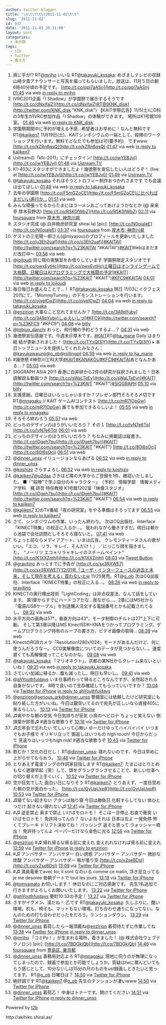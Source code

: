 ```yaml
---
author: twitter-blogger
title: "\n\t\t\t\t2011-11-02\t\t"
slug: '2011-11-02'
id: 932
date: '2011-11-03 20:31:00'
layout: post
categories:
  - 未分類
tags:
  - t2b
  - Twitter
  - 書き方
---
```


<div xmlns:georss="http://www.georss.org/georss">

1.  <span><span>肩に手が!? RT@[mriho](http://twitter.com/mriho "mriho") いいな RT@[takayuki_kosaka](http://twitter.com/takayuki_kosaka "takayuki_kosaka"): めざましテレビの収録　山崎夕貴アナウンサーと写真を撮ってもらいました。放送は、11月５日の朝6時40分頃の予定です。 [http://t.co/ppl7aASn](http://t.co/ppl7aASn)</span> <span>[<span>01:45</span>](http://twitter.com/o_ob/status/131713598933315584) <span>via web</span> [in reply to mriho](http://twitter.com/mriho/status/131698900846395392)</span></span>
2.  <span><span>IVRC2011企画「I Shadow」が学園祭で展示するそうです [http://t.co/dNxifaiZ](http://t.co/dNxifaiZ)RT@[KNK_disk](http://twitter.com/KNK_disk "KNK_disk") 【KAIT学祭広告】11/5(土)にD科の3年生がIVRC参加作品「I Shadow」の体験ができます。 場所はK1号館108室。</span> <span>[<span>01:46</span>](http://twitter.com/o_ob/status/131713851984056320) <span>via web</span> [in reply to KNK_disk](http://twitter.com/KNK_disk/status/131675649231437824)</span></span>
3.  <span><span>学園祭期間中に予約が増える予感…希望者はお早めに！なんと無料です RT@[kajiken7](http://twitter.com/kajiken7 "kajiken7") 11月19日(土)、KAITシンポジウムの一端として、殺陣のワークショップを行います。無料でどなたでも参加は可(要予約)　ですwww　[http://t.co/kZRn6qsQ](http://t.co/kZRn6qsQ)</span> <span>[<span>01:47</span>](http://twitter.com/o_ob/status/131714168956006400) <span>via web</span> [in reply to kajiken7](http://twitter.com/kajiken7/status/131661170108141568)</span></span>
4.  <span><span>Ustreamの「kfc-2011」にチェックイン! [http://t.co/iwYEBJvI](http://t.co/iwYEBJvI)</span> <span>[<span>01:48</span>](http://twitter.com/o_ob/status/131714313995026433) <span>via [Ustream.TV](http://www.ustream.tv)</span></span></span>
5.  <span><span>K1-403にスタジオができましたよ！幾徳祭を宣伝したい人はどうぞ！ (live at [http://t.co/iwYEBJvI](http://t.co/iwYEBJvI))</span> <span>[<span>01:49</span>](http://twitter.com/o_ob/status/131714471860252672) <span>via [Ustream.TV](http://www.ustream.tv)</span></span></span>
6.  <span><span>@[takayuki_kosaka](http://twitter.com/takayuki_kosaka "takayuki_kosaka") それはそうとトロフィー制作おつかれさまです でも会議は出てほしい</span> <span>[<span>01:49</span>](http://twitter.com/o_ob/status/131714625078169600) <span>via web</span> [in reply to takayuki_kosaka](http://twitter.com/takayuki_kosaka/status/131677106047430656)</span></span>
7.  <span><span>去年の学園祭 [http://t.co/F5mGZoCE](http://t.co/F5mGZoCE)に比べればまだいい進行か…</span> <span>[<span>01:51</span>](http://twitter.com/o_ob/status/131715119498543104) <span>via web</span></span></span>
8.  <span><span>みんな頑張ってるからたまにはラーメンおごってあげようかなとか (@ 来来亭 厚木荻野店) [http://t.co/R5K0fWbZ](http://t.co/R5K0fWbZ)</span> <span>[<span>02:11</span>](http://twitter.com/o_ob/status/131720036762128384) <span>via [foursquare](http://foursquare.com)</span> from [厚木市, 神奈川県<span></span>](http://maps.google.com/maps?q=35.48819935,139.340122)</span></span>
9.  <span><span>スタジオ完成 (@ 白井暁彦研究室 shirai.la) [pic]: [http://t.co/N0ojaIeE](http://t.co/N0ojaIeE)</span> <span>[<span>03:37</span>](http://twitter.com/o_ob/status/131741742532792320) <span>via [foursquare](http://foursquare.com)</span> from [厚木市, 神奈川県<span></span>](http://maps.google.com/maps?q=35.486212,139.341633)</span></span>
10.  <span><span>ゲストの三宅陽一郎さん(@miyayou)のプロフィールを更新いたしました [http://t.co/u3Eh2uaf](http://t.co/u3Eh2uaf)[#KAITAI](http://twitter.com/search?q=%23KAITAI "#KAITAI")[#KAIT](http://twitter.com/search?q=%23KAIT "#KAIT")Webはまだまだ改訂中～</span> <span>[<span>03:58</span>](http://twitter.com/o_ob/status/131747010285010944) <span>via web</span></span></span>
11.  <span><span>@[loiloudi](http://twitter.com/loiloudi "loiloudi") 同じ階の実験室をお借りしています 学園祭限定スタジオです [http://t.co/owxEytHc](http://t.co/owxEytHc)土曜日はオンラインゲームで大格闘、日曜日はAIプログラミングで大格闘の予定[#KAIT](http://twitter.com/search?q=%23KAIT "#KAIT")[#KFC9](http://twitter.com/search?q=%23KFC9 "#KFC9")[#KAITAI](http://twitter.com/search?q=%23KAITAI "#KAITAI")</span> <span>[<span>04:01</span>](http://twitter.com/o_ob/status/131747742530805761) <span>via web</span> [in reply to loiloudi](http://twitter.com/loiloudi/status/131743657467445250)</span></span>
12.  <span><span>毎日毎日お盛んなことで…！ RT@[takayuki_kosaka](http://twitter.com/takayuki_kosaka "takayuki_kosaka") 明日 11/03にイクフェス2011にて、「MommyTummy」のデモンストレーションを行います。 [http://t.co/ojvelCwZ](http://t.co/ojvelCwZ)</span> <span>[<span>04:04</span>](http://twitter.com/o_ob/status/131748442207813632) <span>via web</span> [in reply to takayuki_kosaka](http://twitter.com/takayuki_kosaka/status/131726764610297856)</span></span>
13.  <span><span>@[enzirion](http://twitter.com/enzirion "enzirion") 大事なこと忘れてませんか？ [http://t.co/3A9pYuby](http://t.co/3A9pYuby)しゅえいしつ[#KFC9](http://twitter.com/search?q=%23KFC9 "#KFC9")</span> <span>[<span>04:08</span>](http://twitter.com/o_ob/status/131749636363919362) <span>via [bitly](http://bit.ly)</span></span></span>
14.  <span><span>@[tobiuo_danchi](http://twitter.com/tobiuo_danchi "tobiuo_danchi") おっと、飛行機の予約どうするよ…？</span> <span>[<span>04:31</span>](http://twitter.com/o_ob/status/131755413518565377) <span>via web</span></span></span>
15.  <span><span>幾徳祭宣伝感謝です。今週末＠厚木です。[#KAIT](http://twitter.com/search?q=%23KAIT "#KAIT")RT@[ha_marie](http://twitter.com/ha_marie "ha_marie") Daily はまり絵 紙が更新されました！ [http://t.co/TYxQI3lY](http://t.co/TYxQI3lY) ▸ 本日トップニュースを提供してくれたみなさん：@[kayukawajunji](http://twitter.com/kayukawajunji "kayukawajunji")@[o_ob](http://twitter.com/o_ob "o_ob")@[rollingpil](http://twitter.com/rollingpil "rollingpil")</span> <span>[<span>04:59</span>](http://twitter.com/o_ob/status/131762419142897664) <span>via web</span> [in reply to ha_marie](http://twitter.com/ha_marie/status/131761806799675392)</span></span>
16.  <span><span>#幾徳祭 #神奈川工科大学[#KAIT](http://twitter.com/search?q=%23KAIT "#KAIT")[#KANAKOU](http://twitter.com/search?q=%23KANAKOU "#KANAKOU")[#KFC9](http://twitter.com/search?q=%23KFC9 "#KFC9")[#KAITAI](http://twitter.com/search?q=%23KAITAI "#KAITAI")あとなんかある…？</span> <span>[<span>05:03</span>](http://twitter.com/o_ob/status/131763415755657217) <span>via web</span></span></span>
17.  <span><span>SIGGRAPH ASIA 2011 香港に白井研から2件の研究が採択されました！日本語解説＆動画つき [http://t.co/sWaLTeEv](http://t.co/sWaLTeEv)[#KAIT](http://twitter.com/search?q=%23KAIT "#KAIT")[#SIGGRAPH](http://twitter.com/search?q=%23SIGGRAPH "#SIGGRAPH")</span> <span>[<span>05:10</span>](http://twitter.com/o_ob/status/131765075332710400) <span>via [bitly](http://bit.ly)</span></span></span>
18.  <span><span>支援感謝。日曜日はいらっしゃいますか？プレゼン部門そろそろ〆切です RT@[mnagaku](http://twitter.com/mnagaku "mnagaku") // KAIT ゲームAIコンテスト [http://t.co/mR7IOpGw](http://t.co/mR7IOpGw) 誰でも参加できるらしいよ！</span> <span>[<span>05:55</span>](http://twitter.com/o_ob/status/131776535110754304) <span>via web</span> [in reply to mnagaku](http://twitter.com/mnagaku/status/131776359021293568)</span></span>
19.  <span><span>そろそろ終わろう</span> <span>[<span>05:57</span>](http://twitter.com/o_ob/status/131776946945273856) <span>via web</span></span></span>
20.  <span><span>どっちのデザインのほうがいいだろう？ その１ [http://t.co/IvN7e6Tq](http://t.co/IvN7e6Tq)</span> <span>[<span>06:01</span>](http://twitter.com/o_ob/status/131777884841984001) <span>via web</span></span></span>
21.  <span><span>どっちのデザインのほうがいいだろう？ ちなみに掲載誌は縦書き。 [http://t.co/jDgeh7bu](http://t.co/jDgeh7bu)[#KAIT](http://twitter.com/search?q=%23KAIT "#KAIT") [http://t.co/80I6sOcj](http://t.co/80I6sOcj)</span> <span>[<span>06:51</span>](http://twitter.com/o_ob/status/131790569931411457) <span>via web</span></span></span>
22.  <span><span>@[dinner_unss](http://twitter.com/dinner_unss "dinner_unss") イリュージョンならあげる</span> <span>[<span>06:52</span>](http://twitter.com/o_ob/status/131790710063108097) <span>via web</span> [in reply to dinner_unss](http://twitter.com/dinner_unss/status/131790543419219968)</span></span>
23.  <span><span>@[koshizo](http://twitter.com/koshizo "koshizo") さらすよろし</span> <span>[<span>06:52</span>](http://twitter.com/o_ob/status/131790918410973184) <span>via web</span> [in reply to koshizo](http://twitter.com/koshizo/status/131770262424272897)</span></span>
24.  <span><span>@[kajiken7](http://twitter.com/kajiken7 "kajiken7")@[u2daa](http://twitter.com/u2daa "u2daa") さきほど隣の大学からご登録を1件、確認いたしました。 ■「"殺陣"で学ぶ自分のキャラクター」　（予約） 情報学部　情報メディア学科　梶 研吾 特任教授 K1号館1202室「映像スタジオ」 [http://t.co/jDgeh7bu](http://t.co/jDgeh7bu)[#KAIT](http://twitter.com/search?q=%23KAIT "#KAIT")</span> <span>[<span>06:54</span>](http://twitter.com/o_ob/status/131791274750644224) <span>via web</span> [in reply to kajiken7](http://twitter.com/kajiken7/status/131769279233261568)</span></span>
25.  <span><span>@[kajiken7](http://twitter.com/kajiken7 "kajiken7") 幻のTV番組「夜の研究室」をやる準備はそろってます</span> <span>[<span>06:55</span>](http://twitter.com/o_ob/status/131791459870457856) <span>via web</span> [in reply to kajiken7](http://twitter.com/kajiken7/status/131773975436070912)</span></span>
26.  <span><span>さて、シンポジウムの作業、いったん終わり。 次はCQ出版社、Interface「KINECT特集」の校正に入るか…。 我われながら働きすぎだ。明日は朝から池袋で会社訪問だしそろそろ寝ないと。</span> <span>[<span>07:41</span>](http://twitter.com/o_ob/status/131803041031651329) <span>via web</span></span></span>
27.  <span><span>ちょっと前ならメディアアート、いまは広告。 クレモンティーヌさんの歌がいい。「エコ、リラ、キレイ、そんだけ！」 ／にっこり顔を描きました。　“ノーリツ エコ＊リラ＊キレイのスチームペイント” [http://t.co/K1XXZmhl](http://t.co/K1XXZmhl)</span> <span>[<span>08:03</span>](http://twitter.com/o_ob/status/131808656248414209) <span>via [Tweet Button](http://twitter.com/tweetbutton)</span></span></span>
28.  <span><span>@[gravitino](http://twitter.com/gravitino "gravitino") おっとすでに予告が [http://t.co/sx3RXWE7](http://t.co/sx3RXWE7)'12/01号「ユーザ・インターフェースの過去と未来，そして現在を考える」買わないとw 11/25発売。RT@[o_ob](http://twitter.com/o_ob "o_ob") 次はCQ出版社、Interface「KINECT特集」の校正に入る…。</span> <span>[<span>08:26</span>](http://twitter.com/o_ob/status/131814500608376832) <span>via web</span> [in reply to gravitino](http://twitter.com/gravitino/status/131813694534451200)</span></span>
29.  <span><span>KINECTの奥行検出技術「LightCoding」は非点収差法、なんて話をしています。 第1章からすでにハードコアだな…我ながら...。2章にはMS社から「電源/USBケーブル」を別途購入注文する電話番号とかも記載されてるし。</span> <span>[<span>08:32</span>](http://twitter.com/o_ob/status/131815850318639104) <span>via web</span></span></span>
30.  <span><span>水平方向の画角は57°，垂直方向は43°，モータ制御のチルトは27°上下に可動。 そして第3章以降はMS KinectSDK+XNAをつかってプログラミング。ゲームプログラミング特有のループの書き方、ビデオ画像の取得…</span> <span>[<span>08:39</span>](http://twitter.com/o_ob/status/131817709280305152) <span>via web</span></span></span>
31.  <span><span>KinectのRGBカメラ「Resolution1280x1024」モードがあるんだけど、何に使うんだろうなー。 CCD実解像度についてのデータが見つからない…。速度遅くても高解像度ってことなのかな。</span> <span>[<span>09:08</span>](http://twitter.com/o_ob/status/131825105222385664) <span>via web</span></span></span>
32.  <span><span>@[takayuki_kosaka](http://twitter.com/takayuki_kosaka "takayuki_kosaka") 「マリオネクト」。京都の某N社からクレーム来ないといいね！</span> <span>[<span>09:21</span>](http://twitter.com/o_ob/status/131828216796168192) <span>via web</span> [in reply to takayuki_kosaka](http://twitter.com/takayuki_kosaka/status/131726764610297856)</span></span>
33.  <span><span>さていい加減に帰るか…腹も減ったし、明日も早いし。</span> <span>[<span>09:41</span>](http://twitter.com/o_ob/status/131833267547680768) <span>via web</span></span></span>
34.  <span><span>@[ahYouthfuldays](http://twitter.com/ahYouthfuldays "ahYouthfuldays") いま仕事終わって帰るところなんですが、全然起きれる自身がないです。 8時で良いので生存確認してもらっていいですか？</span> <span>[<span>10:04</span>](http://twitter.com/o_ob/status/131839204048121856) <span>via [Twitter for iPhone](http://twitter.com/#!/download/iphone)</span> [in reply to ahYouthfuldays](http://twitter.com/ahYouthfuldays/status/130700282630897664)</span></span>
35.  <span><span>@[enzirion](http://twitter.com/enzirion "enzirion")@[serious_ark](http://twitter.com/serious_ark "serious_ark")@[dinner_unss](http://twitter.com/dinner_unss "dinner_unss") 警備室には依頼したけど研究室にも貼り紙した方がいいね。今日は鍵空いてるので宛先が正しいなら直接405に来るらしい。</span> <span>[<span>10:13</span>](http://twitter.com/o_ob/status/131841328119169024) <span>via [Twitter for iPhone](http://twitter.com/#!/download/iphone)</span></span></span>
36.  <span><span>♫爽やかな朝の空気 今日気持ちが狂気 小鳥のヘビロテ ちょっと笑えない 側頭葉が即答♫ #適当な歌歌うぞ</span> <span>[<span>10:18</span>](http://twitter.com/o_ob/status/131842704085762048) <span>via [Twitter for iPhone](http://twitter.com/#!/download/iphone)</span></span></span>
37.  <span><span>♫忘年会で忘れたい 忙しいって心無い ゆーだけゆってハイバイバイ いつまでもお子様で ギリギリ立って 御返しはいつもの high touch! 今日からだって 見返りはいっつもhigh risk! #適当な歌歌うぞ</span> <span>[<span>10:43</span>](http://twitter.com/o_ob/status/131848962306080768) <span>via [Twitter for iPhone](http://twitter.com/#!/download/iphone)</span></span></span>
38.  <span><span>飲むか！文化の日だし！ RT@[dinner_unss](http://twitter.com/dinner_unss "dinner_unss"): 寝れないのです、今日は早めに上がらせてもらおう。</span> <span>[<span>10:48</span>](http://twitter.com/o_ob/status/131850210736488448) <span>via [Twitter for iPhone](http://twitter.com/#!/download/iphone)</span></span></span>
39.  <span><span>とりあえず電波ソングの作詞家目指します RT@[kajiken7](http://twitter.com/kajiken7 "kajiken7"): たまにはとりとめもなく遅寝早起（笑）して、頭をグラングランさせることで、新しい仕事への切り替えが上手くいく。</span> <span>[<span>10:52</span>](http://twitter.com/o_ob/status/131851169470484480) <span>via [Twitter for iPhone](http://twitter.com/#!/download/iphone)</span></span></span>
40.  <span><span>空が狂気でした 面白い日になりそう RT@[kajiken7](http://twitter.com/kajiken7 "kajiken7"): とりあえず、一度目覚めた朝の空が面白かった。 [http://t.co/QyUaUxpR](http://t.co/QyUaUxpR)</span> <span>[<span>10:53</span>](http://twitter.com/o_ob/status/131851366133010432) <span>via [Twitter for iPhone](http://twitter.com/#!/download/iphone)</span></span></span>
41.  <span><span>♫寝てない起きない アタシは独り寝 今日は勝負日 化粧すらしてない 体ひとつだけ 起きない寝れない♫</span> <span>[<span>12:41</span>](http://twitter.com/o_ob/status/131878644829274112) <span>via [Twitter for iPhone](http://twitter.com/#!/download/iphone)</span></span></span>
42.  <span><span>#♫ 逆走禁止 奥まで禁止 いけばモロトモ！ そこは一旦停止 右直で衝突 いけばモロトモ！ 免許持ってんの？ ないよねそれは 日本は左よ 一発免停 怖くてブレーキ ドリフト決めてね！ パッシング 返そと思って ウォッシャー噴出！ 免許持ってんよ ペーパーだけなら金色に光る</span> <span>[<span>12:56</span>](http://twitter.com/o_ob/status/131882518088654848) <span>via [Twitter for iPhone](http://twitter.com/#!/download/iphone)</span></span></span>
43.  <span><span>@[enzirion](http://twitter.com/enzirion "enzirion") #♫ 帰れ帰るな帰る前に変えれ 変えれれなければ帰る前に変えれ</span> <span>[<span>12:59</span>](http://twitter.com/o_ob/status/131883109678448640) <span>via [Twitter for iPhone](http://twitter.com/#!/download/iphone)</span> [in reply to enzirion](http://twitter.com/enzirion/status/131875866677477377)</span></span>
44.  <span><span>#♫ アンバサダー アンバサダー 白い誘惑 アンバサダー アンバサダー 微妙な炭酸 アンバサダー アンバサダー 喉が曇り空 [http://t.co/vZseBDsI](http://t.co/vZseBDsI)</span> <span>[<span>13:09</span>](http://twitter.com/o_ob/status/131885743676211200) <span>via [Twitter for iPhone](http://twitter.com/#!/download/iphone)</span></span></span>
45.  <span><span>#♫ 満員電車でavec toi, il sont なのいる comme ce matin, 浮き足立ってる je me desoree 毎朝デートで tout les jours.</span> <span>[<span>13:19</span>](http://twitter.com/o_ob/status/131888237437399040) <span>via [Twitter for iPhone](http://twitter.com/#!/download/iphone)</span></span></span>
46.  <span><span>@[tomyamato](http://twitter.com/tomyamato "tomyamato") お伺いします！ 休日なのにご対応感謝です。 先生1名追加で行きますがよろしくお願いいたします。</span> <span>[<span>13:22</span>](http://twitter.com/o_ob/status/131888965736345600) <span>via [Twitter for iPhone](http://twitter.com/#!/download/iphone)</span></span></span>
47.  <span><span>@[ahYouthfuldays](http://twitter.com/ahYouthfuldays "ahYouthfuldays") 要町10:32の予定！</span> <span>[<span>13:27</span>](http://twitter.com/o_ob/status/131890300414214145) <span>via [Twitter for iPhone](http://twitter.com/#!/download/iphone)</span></span></span>
48.  <span><span>さすがイクメン、漢だね！ 乙です RT@[takayuki_kosaka](http://twitter.com/takayuki_kosaka "takayuki_kosaka"): 久しぶりに、酷い環境。机も、椅子も、マットもない環境。打ち合わせ通りになってない。なんのための打ち合わせだったをだろう。テンションダウン。</span> <span>[<span>13:29</span>](http://twitter.com/o_ob/status/131890764425863168) <span>via [Twitter for iPhone](http://twitter.com/#!/download/iphone)</span></span></span>
49.  <span><span>@[dinner_unss](http://twitter.com/dinner_unss "dinner_unss") 着荷したら一報頂戴ね@[enzirion](http://twitter.com/enzirion "enzirion") 着荷待たずに作業してね</span> <span>[<span>13:38</span>](http://twitter.com/o_ob/status/131893098149187584) <span>via [Twitter for iPhone](http://twitter.com/#!/download/iphone)</span> [in reply to dinner_unss](http://twitter.com/dinner_unss/status/131885037120520192)</span></span>
50.  <span><span>@[mriho](http://twitter.com/mriho "mriho") 「コミPo！」が生まれる場所、着きました！ (@ 株式会社ウェブテクノロジ) [pic]: [http://t.co/7BDGkiQb](http://t.co/7BDGkiQb)</span> <span>[<span>14:46</span>](http://twitter.com/o_ob/status/131910194975358976) <span>via [foursquare](http://foursquare.com)</span> from [豊島区, 東京都<span></span>](http://maps.google.com/maps?q=35.732929,139.703063)</span></span>
51.  <span><span>@[dinner_unss](http://twitter.com/dinner_unss "dinner_unss") 事務局対応よろ RT@[mnagaku](http://twitter.com/mnagaku "mnagaku"): 現地に伺うのが無理になってしまったので、録画で参加とか可能でしょうか。質疑はtwに積んどいてもらう感じとして、10分ないしは15分の尺のものをust録画しときたいと思ってます。 RT@[o_ob](http://twitter.com/o_ob "o_ob") 日曜日は？</span> <span>[<span>14:50</span>](http://twitter.com/o_ob/status/131911033454477312) <span>via [Twitter for iPhone](http://twitter.com/#!/download/iphone)</span></span></span>
52.  <span><span>絶好調です RT@[kajiken7](http://twitter.com/kajiken7 "kajiken7"):@[o_ob](http://twitter.com/o_ob "o_ob") 先生のテンションが凄いwww</span> <span>[<span>14:50</span>](http://twitter.com/o_ob/status/131911181744078848) <span>via [Twitter for iPhone](http://twitter.com/#!/download/iphone)</span></span></span>
53.  <span><span>@[dinner_unss](http://twitter.com/dinner_unss "dinner_unss") 着荷乙！ 中身はトナーです。開けてください</span> <span>[<span>14:51</span>](http://twitter.com/o_ob/status/131911384035364865) <span>via [Twitter for iPhone](http://twitter.com/#!/download/iphone)</span> [in reply to dinner_unss](http://twitter.com/dinner_unss/status/131901709462151170)</span></span>

</div>

Powered by [t2b](http://t2b.utilz.jp/)

<div>http://akihiko.shirai.as/</div>